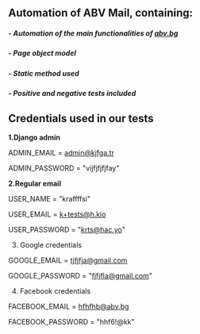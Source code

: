 ## Automation of ABV Mail, containing:

##### - Automation of the main functionalities of [abv.bg](https://www.abv.bg/)
##### - Page object model 
##### - Static method used
##### - Positive and negative tests included



## Credentials used in our tests


**1.Django admin**
 
ADMIN_EMAIL = <admin@kjfga.tr>

ADMIN_PASSWORD = "vijfjfjfjfay"


**2.Regular email** 

USER_NAME = "kraffffsi"

USER_EMAIL = <k+tests@h.kio>

USER_PASSWORD = "krts@hac.yo"


3. Google credentials

GOOGLE_EMAIL = <tjfjfja@gmail.com>

GOOGLE_PASSWORD = "fjfjfla@gmail.com"


4. Facebook credentials

FACEBOOK_EMAIL = <hfhfhb@abv.bg>

FACEBOOK_PASSWORD = "hhf6!@kk"
